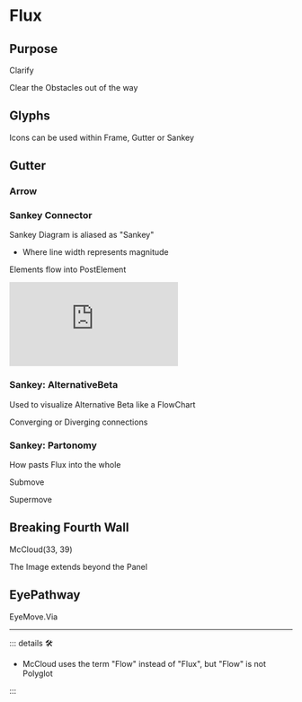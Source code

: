 # Flux

>

## Purpose

Clarify

Clear the Obstacles out of the way

## Glyphs

Icons can be used within Frame, Gutter or Sankey

## Gutter

### Arrow

### Sankey Connector

Sankey Diagram is aliased as "Sankey"

- Where line width represents magnitude

Elements flow into PostElement

<iframe class="youtube-video" frameborder="0"
  src="https://observablehq.com/embed/@d3/sankey-component?cells=chart"></iframe>

### Sankey: AlternativeBeta

Used to visualize Alternative Beta like a FlowChart

Converging or Diverging connections

### Sankey: Partonomy

How pasts Flux into the whole

Submove

Supermove

## Breaking Fourth Wall

McCloud(33, 39)

The Image extends beyond the Panel

## EyePathway

EyeMove.Via

---

<!-- =================================================== -->
<!-- =================================================== -->
<!-- =================================================== -->
<!-- =================================================== -->
<!-- =================================================== -->
::: details 🛠

- McCloud uses the term "Flow" instead of "Flux", but "Flow" is not Polyglot

:::
